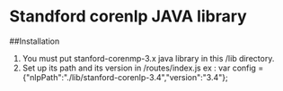 # Standford corenlp JAVA library

##Installation
1. You must put stanford-corenmp-3.x java library in this /lib directory.
2. Set up its path and its version in /routes/index.js  ex : var config = {"nlpPath":"./lib/stanford-corenlp-3.4","version":"3.4"};
